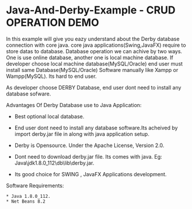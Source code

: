 # Java-And-Derby-Example - CRUD OPERATION DEMO

   In this example will give you eazy understand about the Derby database connection with core java. core java applications(Swing,JavaFX) require to store datas to database. Database operation we can achive by two ways. One is use online database, another one is local machine database. If developer choose local machine database(MySQL/Oracle) end user must install same Database(MySQL/Oracle) Software manually like Xampp or Wampp(MySQL). Its hard to end user.  
    
As developer choose DERBY Database, end user dont need to install any database sofware. 

Advantages Of Derby Database use to Java Application:

  * Best optional local database.
  
  * End user dont need to install any database software.Its acheived by import derby.jar file in along with java application setup.
  
  * Derby is Opensource. Under the Apache License, Version 2.0.
  
  * Dont need to download derby.jar file. Its comes with java. Eg: Java\jdk1.8.0_112\db\lib\derby.jar.
  
  * Its good choice for SWING , JavaFX Applications development.
  
  Software Requirements:
 
    * Java 1.8.0_112.
    * Net Beans 8.2
